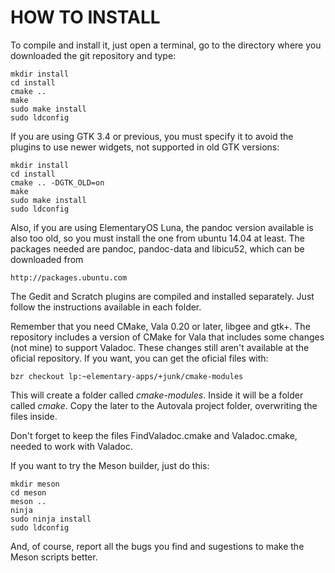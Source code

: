 # HOW TO INSTALL

To compile and install it, just open a terminal, go
to the directory where you downloaded the git repository
and type:

    mkdir install
    cd install
    cmake ..
    make
    sudo make install
    sudo ldconfig

If you are using GTK 3.4 or previous, you must specify it
to avoid the plugins to use newer widgets, not supported
in old GTK versions:

    mkdir install
    cd install
    cmake .. -DGTK_OLD=on
    make
    sudo make install
    sudo ldconfig

Also, if you are using ElementaryOS Luna, the pandoc version
available is also too old, so you must install the one from
ubuntu 14.04 at least. The packages needed are pandoc,
pandoc-data and libicu52, which can be downloaded from

    http://packages.ubuntu.com

The Gedit and Scratch plugins are compiled and installed
separately. Just follow the instructions available in each
folder.

Remember that you need CMake, Vala 0.20 or later, libgee
and gtk+. The repository includes a version of CMake for
Vala that includes some changes (not mine) to support
Valadoc. These changes still aren't available at the
oficial repository. If you want, you can get the oficial
files with:

    bzr checkout lp:~elementary-apps/+junk/cmake-modules

This will create a folder called *cmake-modules*. Inside
it will be a folder called *cmake*. Copy the later to the
Autovala project folder, overwriting the files inside.

Don't forget to keep the files FindValadoc.cmake and
Valadoc.cmake, needed to work with Valadoc.

If you want to try the Meson builder, just do this:

    mkdir meson
	cd meson
	meson ..
	ninja
	sudo ninja install
	sudo ldconfig

And, of course, report all the bugs you find and sugestions
to make the Meson scripts better.
